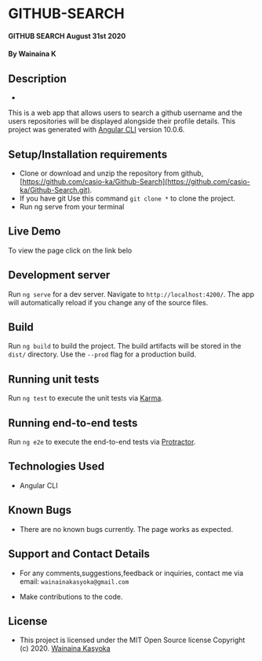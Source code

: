 # GITHUB-SEARCH
#### GITHUB SEARCH August 31st 2020
#### By **Wainaina K**

## Description
- 
 This is a web app that allows users to search a github username and the users repositories will be displayed alongside their profile details.
 This project was generated with [Angular CLI](https://github.com/angular/angular-cli) version 10.0.6.

## Setup/Installation requirements


- Clone  or download and unzip the repository from github, [https://github.com/casio-ka/Github-Search](https://github.com/casio-ka/Github-Search.git).
- If you have git Use this command `git clone *` to clone the project.
- Run ng serve from your terminal

## Live Demo
To view the page click on the link belo

## Development server

Run `ng serve` for a dev server. Navigate to `http://localhost:4200/`. The app will automatically reload if you change any of the source files.

## Build

Run `ng build` to build the project. The build artifacts will be stored in the `dist/` directory. Use the `--prod` flag for a production build.

## Running unit tests

Run `ng test` to execute the unit tests via [Karma](https://karma-runner.github.io).

## Running end-to-end tests

Run `ng e2e` to execute the end-to-end tests via [Protractor](http://www.protractortest.org/).

## Technologies Used
- Angular CLI

## Known Bugs
- There are no known bugs currently. The page works as expected.

## Support and Contact Details
- For any comments,suggestions,feedback or inquiries, contact me via email: `wainainakasyoka@gmail.com`


- Make contributions to the code.

## License
- This project is licensed under the MIT Open Source license Copyright (c) 2020. [Wainaina Kasyoka](https://github.com/casio-ka)